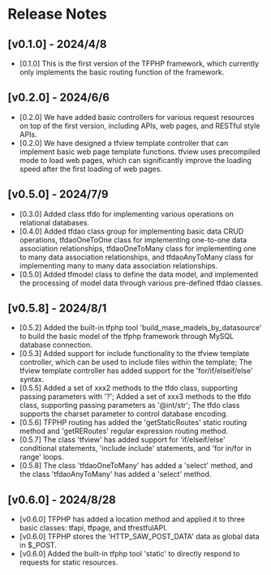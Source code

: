 # Release Notes

## [v0.1.0] - 2024/4/8

* [0.1.0] This is the first version of the TFPHP framework, which currently only implements the basic routing function of the framework.

## [v0.2.0] - 2024/6/6

* [0.2.0] We have added basic controllers for various request resources on top of the first version, including APIs, web pages, and RESTful style APIs.
* [0.2.0] We have designed a tfview template controller that can implement basic web page template functions. tfview uses precompiled mode to load web pages, which can significantly improve the loading speed after the first loading of web pages.

## [v0.5.0] - 2024/7/9

* [0.3.0] Added class tfdo for implementing various operations on relational databases.
* [0.4.0] Added tfdao class group for implementing basic data CRUD operations, tfdaoOneToOne class for implementing one-to-one data association relationships, tfdaoOneToMany class for implementing one to many data association relationships, and tfdaoAnyToMany class for implementing many to many data association relationships.
* [0.5.0] Added tfmodel class to define the data model, and implemented the processing of model data through various pre-defined tfdao classes.

## [v0.5.8] - 2024/8/1

* [0.5.2] Added the built-in tfphp tool 'build_mase_madels_by_datasource' to build the basic model of the tfphp framework through MySQL database connection.
* [0.5.3] Added support for include functionality to the tfview template controller, which can be used to include files within the template; The tfview template controller has added support for the 'for/if/elseif/else' syntax.
* [0.5.5] Added a set of xxx2 methods to the tfdo class, supporting passing parameters with '?'; Added a set of xxx3 methods to the tfdo class, supporting passing parameters as '@int/str'; The tfdo class supports the charset parameter to control database encoding.
* [0.5.6] TFPHP routing has added the 'getStaticRoutes' static routing method and 'getRERoutes' regular expression routing method.
* [0.5.7] The class 'tfview' has added support for 'if/elseif/else' conditional statements, 'include include' statements, and 'for in/for in range' loops.
* [0.5.8] The class 'tfdaoOneToMany' has added a 'select' method, and the class 'tfdaoAnyToMany' has added a 'select' method.

## [v0.6.0] - 2024/8/28

* [v0.6.0] TFPHP has added a location method and applied it to three basic classes: tfapi, tfpage, and tfrestfulAPI.
* [v0.6.0] TFPHP stores the 'HTTP_SAW_POST_DATA' data as global data in $_POST.
* [v0.6.0] Added the built-in tfphp tool 'static' to directly respond to requests for static resources.
